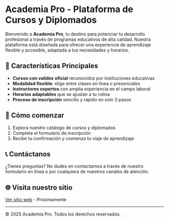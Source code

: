 # Academia Pro - Plataforma de Cursos y Diplomados

Bienvenido a **Academia Pro**, tu destino para potenciar tu desarrollo profesional a través de programas educativos de alta calidad. Nuestra plataforma está diseñada para ofrecer una experiencia de aprendizaje flexible y accesible, adaptada a tus necesidades y horarios.

## 🎯 Características Principales

- **Cursos con validez oficial** reconocidos por instituciones educativas
- **Modalidad flexible**: elige entre clases en línea o presenciales
- **Instructores expertos** con amplia experiencia en el campo laboral
- **Horarios adaptables** que se ajustan a tu rutina
- **Proceso de inscripción** sencillo y rápido en solo 3 pasos

## 🚀 Cómo comenzar

1. Explora nuestro catálogo de cursos y diplomados
2. Completa el formulario de inscripción
3. Recibe tu confirmación y comienza tu viaje de aprendizaje

## 📞 Contáctanos

¿Tienes preguntas? No dudes en contactarnos a través de nuestro formulario en línea o por cualquiera de nuestros canales de atención.

## 🌐 Visita nuestro sitio

[Ver sitio web](https://tu-dominio.com) - Próximamente

---
© 2025 Academia Pro. Todos los derechos reservados.
